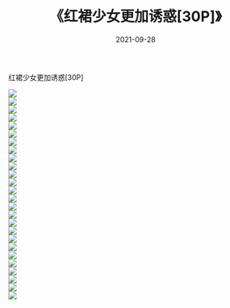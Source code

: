 ﻿---
layout: post
title:  《红裙少女更加诱惑[30P]》
date:   2021-09-28
img: http://imgx.orgx.ga/漏D/2021/红裙少女更加诱惑[30P]/000.jpg
categories: [美女, 清纯, 唯美]
---

红裙少女更加诱惑[30P]

  ![](http://imgx.orgx.ga/漏D/2021/红裙少女更加诱惑[30P]/001.jpg) <br> ![](http://imgx.orgx.ga/漏D/2021/红裙少女更加诱惑[30P]/002.jpg) <br> ![](http://imgx.orgx.ga/漏D/2021/红裙少女更加诱惑[30P]/003.jpg) <br> ![](http://imgx.orgx.ga/漏D/2021/红裙少女更加诱惑[30P]/004.jpg) <br> ![](http://imgx.orgx.ga/漏D/2021/红裙少女更加诱惑[30P]/005.jpg) <br> ![](http://imgx.orgx.ga/漏D/2021/红裙少女更加诱惑[30P]/006.jpg) <br> ![](http://imgx.orgx.ga/漏D/2021/红裙少女更加诱惑[30P]/007.jpg) <br> ![](http://imgx.orgx.ga/漏D/2021/红裙少女更加诱惑[30P]/008.jpg) <br> ![](http://imgx.orgx.ga/漏D/2021/红裙少女更加诱惑[30P]/009.jpg) <br> ![](http://imgx.orgx.ga/漏D/2021/红裙少女更加诱惑[30P]/010.jpg) <br> ![](http://imgx.orgx.ga/漏D/2021/红裙少女更加诱惑[30P]/011.jpg) <br> ![](http://imgx.orgx.ga/漏D/2021/红裙少女更加诱惑[30P]/012.jpg) <br> ![](http://imgx.orgx.ga/漏D/2021/红裙少女更加诱惑[30P]/013.jpg) <br> ![](http://imgx.orgx.ga/漏D/2021/红裙少女更加诱惑[30P]/014.jpg) <br> ![](http://imgx.orgx.ga/漏D/2021/红裙少女更加诱惑[30P]/015.jpg) <br> ![](http://imgx.orgx.ga/漏D/2021/红裙少女更加诱惑[30P]/016.jpg) <br> ![](http://imgx.orgx.ga/漏D/2021/红裙少女更加诱惑[30P]/017.jpg) <br> ![](http://imgx.orgx.ga/漏D/2021/红裙少女更加诱惑[30P]/018.jpg) <br> ![](http://imgx.orgx.ga/漏D/2021/红裙少女更加诱惑[30P]/019.jpg) <br> ![](http://imgx.orgx.ga/漏D/2021/红裙少女更加诱惑[30P]/020.jpg) <br> ![](http://imgx.orgx.ga/漏D/2021/红裙少女更加诱惑[30P]/021.jpg) <br> ![](http://imgx.orgx.ga/漏D/2021/红裙少女更加诱惑[30P]/022.jpg) <br> ![](http://imgx.orgx.ga/漏D/2021/红裙少女更加诱惑[30P]/023.jpg) <br> ![](http://imgx.orgx.ga/漏D/2021/红裙少女更加诱惑[30P]/024.jpg) <br> ![](http://imgx.orgx.ga/漏D/2021/红裙少女更加诱惑[30P]/025.jpg) <br> ![](http://imgx.orgx.ga/漏D/2021/红裙少女更加诱惑[30P]/026.jpg) <br>